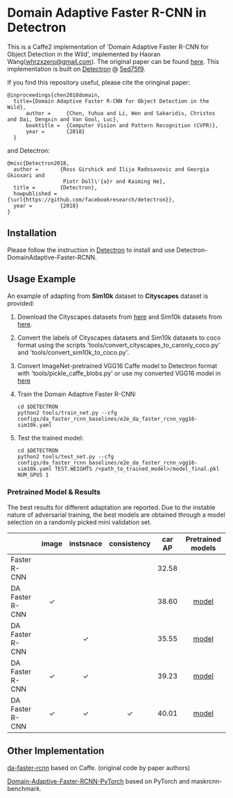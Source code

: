 # Domain Adaptive Faster R-CNN in Detectron 

This is a Caffe2 implementation of 'Domain Adaptive Faster R-CNN for Object Detection in the Wild', implemented by Haoran Wang(whrzxzero@gmail.com). The original paper can be found [here](https://arxiv.org/pdf/1803.03243.pdf). This implementation is built on [Detectron](https://github.com/facebookresearch/Detectron) @ [5ed75f9](https://github.com/facebookresearch/Detectron/tree/5ed75f9d672b3c78b7da92d9b2321d04f33a7ccc).

If you find this repository useful, please cite the oringinal paper:

```
@inproceedings{chen2018domain,
  title={Domain Adaptive Faster R-CNN for Object Detection in the Wild},
      author =     {Chen, Yuhua and Li, Wen and Sakaridis, Christos and Dai, Dengxin and Van Gool, Luc},
      booktitle =  {Computer Vision and Pattern Recognition (CVPR)},
      year =       {2018}
  }
```

and Detectron:

```
@misc{Detectron2018,
  author =       {Ross Girshick and Ilija Radosavovic and Georgia Gkioxari and
                  Piotr Doll\'{a}r and Kaiming He},
  title =        {Detectron},
  howpublished = {\url{https://github.com/facebookresearch/detectron}},
  year =         {2018}
}
```
## Installation

Please follow the instruction in [Detectron](https://github.com/facebookresearch/Detectron) to install and use Detectron-DomainAdaptive-Faster-RCNN.

## Usage Example

An example of adapting from **Sim10k** dataset to **Cityscapes** dataset is provided:
1. Download the Cityscapes datasets from [here](https://www.cityscapes-dataset.com/downloads/) and Sim10k datasets from [here](https://fcav.engin.umich.edu/sim-dataset).

2. Convert the labels of Cityscapes datasets and Sim10k datasets to coco format using the scripts 'tools/convert_cityscapes_to_caronly_coco.py' and 'tools/convert_sim10k_to_coco.py'.

3. Convert ImageNet-pretrained VGG16 Caffe model to Detectron format with 'tools/pickle_caffe_blobs.py' or use my converted VGG16 model in [here](https://drive.google.com/file/d/1nlo6TJt0AwlPIkG8e3aXjdVNdmaLOytg/view?usp=sharing) 

4. Train the Domain Adaptive Faster R-CNN:
    ```Shell
    cd $DETECTRON
    python2 tools/train_net.py --cfg configs/da_faster_rcnn_baselines/e2e_da_faster_rcnn_vgg16-sim10k.yaml
    
5. Test the trained model:
    ```Shell
    cd $DETECTRON
    python2 tools/test_net.py --cfg configs/da_faster_rcnn_baselines/e2e_da_faster_rcnn_vgg16-sim10k.yaml TEST.WEIGHTS /<path_to_trained_model>/model_final.pkl NUM_GPUS 1

### Pretrained Model & Results

The best results for different adaptation are reported. Due to the instable nature of adversarial training, the best models are obtained through a model selection on a randomly picked mini validation set.

|                  | image                | instsnace            | consistency          | car AP| Pretrained models|
|------------------|:--------------------:|:--------------------:|:--------------------:|:-----:|:---:|
| Faster R-CNN     |                      |                      |                      | 32.58 ||
| DA Faster R-CNN  |✓                     |                      |                      | 38.60 |[model](https://polybox.ethz.ch/index.php/s/sSasYjKd2mZOiGL)| 
| DA Faster R-CNN  |                      |✓                     |                      | 35.55 |[model](https://polybox.ethz.ch/index.php/s/rIsd4rup5u35Ym1)|
| DA Faster R-CNN  |✓                     |✓                     |                      | 39.23 |[model](https://polybox.ethz.ch/index.php/s/He0YvLrAhWB1Amc)| 
| DA Faster R-CNN  |✓                     |✓                     |✓                     | 40.01 |[model](https://polybox.ethz.ch/index.php/s/apeC2oZ1iPD5dgw)|

## Other Implementation
[da-faster-rcnn](https://github.com/yuhuayc/da-faster-rcnn) based on Caffe. (original code by paper authors)

[Domain-Adaptive-Faster-RCNN-PyTorch](https://github.com/krumo/Domain-Adaptive-Faster-RCNN-PyTorch) based on PyTorch and maskrcnn-benchmark.
